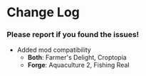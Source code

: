 # Change Log

### Please report if you found the issues!

* Added mod compatibility
    * **Both**: Farmer's Delight, Croptopia
    * **Forge**: Aquaculture 2, Fishing Real